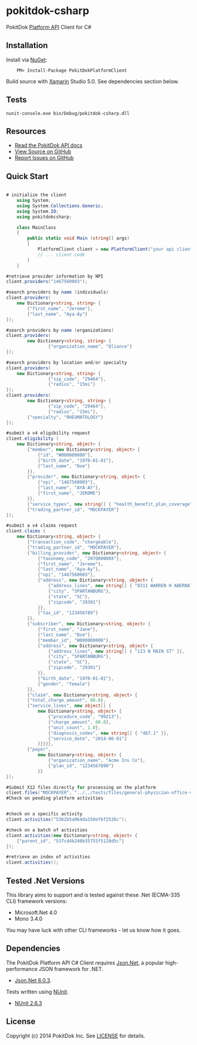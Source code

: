pokitdok-csharp
===============

PokitDok [Platform API][apidocs] Client for C#

## Installation

Install via [NuGet][nuget]:
```
	PM> Install-Package PokitDokPlatformClient
```

Build source with [Xamarin][xamarin] Studio 5.0.
See dependencies section below.

[nuget]: https://www.nuget.org/packages/PokitDokPlatformClient
[xamarin]: http://xamarin.com/

## Tests
```
nunit-console.exe bin/Debug/pokitdok-csharp.dll
```

## Resources
* [Read the PokitDok API docs][apidocs]
* [View Source on GitHub][code]
* [Report Issues on GitHub][issues]

[apidocs]: https://platform.pokitdok.com/dashboard#/documentation
[code]: https://github.com/pokitdok/pokitdok-csharp
[issues]: https://github.com/pokitdok/pokitdok-csharp/issues

## Quick Start

```c#

# initialize the client
	using System;
	using System.Collections.Generic;
	using System.IO;
	using pokitdokcsharp;

	class MainClass
	{
		public static void Main (string[] args)
		{
			PlatformClient client = new PlatformClient("your api client id", "your api client secret");
			// ... client code
		}
	}

#retrieve provider information by NPI
client.providers("1467560003");

#search providers by name (individuals)
client.providers(
	new Dictionary<string, string> {
		{"first_name", "Jerome"},
		{"last_name", "Aya-Ay"}
});

#search providers by name (organizations)
client.providers(
        new Dictionary<string, string> {
                {"organization_name", "Qliance"}
});

#search providers by location and/or specialty
client.providers(
	new Dictionary<string, string> {
                {"zip_code", "29464"},
                {"radius", "15mi"}
});
client.providers(
        new Dictionary<string, string> {
                {"zip_code", "29464"},
                {"radius", "15mi"},
		{"specialty", "RHEUMATOLOGY"}
});

#submit a v4 eligibility request
client.eligibility (
	new Dictionary<string, object> {
		{"member", new Dictionary<string, object> { 
			{"id", "W000000000"}, 
			{"birth_date", "1970-01-01"}, 
			{"last_name", "Doe"}
		}},
		{"provider", new Dictionary<string, object> { 
			{"npi", "1467560003"}, 
			{"last_name", "AYA-AY"}, 
			{"first_name", "JEROME"}
		}},
		{"service_types", new string[] { "health_benefit_plan_coverage" }},
		{"trading_partner_id", "MOCKPAYER"}
});

#submit a v4 claims request
client.claims (
	new Dictionary<string, object> {
		{"transaction_code", "chargeable"},
		{"trading_partner_id", "MOCKPAYER"},
		{"billing_provider", new Dictionary<string, object> {
			{"taxonomy_code", "207Q00000X"},
			{"first_name", "Jerome"},
			{"last_name", "Aya-Ay"},
			{"npi", "1467560003"},
			{"address", new Dictionary<string, object> {
				{"address_lines", new string[] { "8311 WARREN H ABERNATHY HWY" }},
				{"city", "SPARTANBURG"},
				{"state", "SC"},
				{"zipcode", "29301"}
			}},
			{"tax_id", "123456789"}
		}},
		{"subscriber", new Dictionary<string, object> {
			{"first_name", "Jane"},
			{"last_name", "Doe"},
			{"member_id", "W000000000"},
			{"address", new Dictionary<string, object> {
				{"address_lines", new string[] { "123 N MAIN ST" }},
				{"city", "SPARTANBURG"},
				{"state", "SC"},
				{"zipcode", "29301"}
			}},
			{"birth_date", "1970-01-01"},
			{"gender", "female"}
		}},
		{"claim", new Dictionary<string, object> {
		{"total_charge_amount", 60.0},
		{"service_lines", new object[] {
			new Dictionary<string, object> {
				{"procedure_code", "99213"},
				{"charge_amount", 60.0},
				{"unit_count", 1.0},
				{"diagnosis_codes", new string[] { "487.1" }},
				{"service_date", "2014-06-01"}
			}}}}},
		{"payer", 
			new Dictionary<string, object> {
				{"organization_name", "Acme Ins Co"},
				{"plan_id", "1234567890"}
			}}
});

#Submit X12 files directly for processing on the platform
client.files("MOCKPAYER", "../../tests/files/general-physician-office-visit.270");
#Check on pending platform activities


#check on a specific activity
client.activities("5362b5a064da150ef6f2526c");

#check on a batch of activities
client.activities(new Dictionary<string, object> {
	{"parent_id", "537cd4b240b35755f5128d5c"}
});

#retrieve an index of activities
client.activities();
```

## Tested .Net Versions
This library aims to support and is tested against these .Net (ECMA-335 CLI) framework versions:

* Microsoft.Net 4.0
* Mono 3.4.0

You may have luck with other CLI frameworks - let us know how it goes.

## Dependencies
The PokitDok Platform API C# Client requires [Json.Net][jnk], a popular high-performance JSON framework for .NET.
* [Json.Net 6.0.3][json.net].

Tests written using [NUnit][nunit].
* [NUnit 2.6.3][nunit263]

[jnk]: http://james.newtonking.com/json
[json.net]: https://github.com/JamesNK/Newtonsoft.Json/tree/6.0.3
[nunit]: http://www.nunit.org/index.php?p=home
[nunit263]: http://launchpad.net/nunitv2/trunk/2.6.3/+download/NUnit-2.6.3.zip

## License
Copyright (c) 2014 PokitDok Inc. See [LICENSE][license] for details.

[license]: LICENSE.txt
